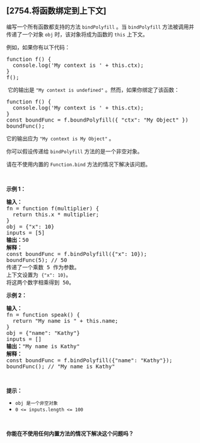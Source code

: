 ## [2754.将函数绑定到上下文]
<p>编写一个所有函数都支持的方法&nbsp;<code>bindPolyfill</code> 。当 <code>bindPolyfill</code> 方法被调用并传递了一个对象 <code>obj</code> 时，该对象将成为函数的 <code>this</code> 上下文。</p>

<p>例如，如果你有以下代码：</p>

<pre>
function f() {
  console.log('My context is ' + this.ctx);
}
f();
</pre>

<p>&nbsp;它的输出是 <code>"My context is undefined"</code> 。然而，如果你绑定了该函数：</p>

<pre>
function f() {
  console.log('My context is ' + this.ctx);
}
const boundFunc = f.boundPolyfill({ "ctx": "My Object" })
boundFunc();
</pre>

<p>它的输出应为 <code>"My context is My Object"</code> 。</p>

<p>你可以假设传递给 <code>bindPolyfill</code> 方法的是一个非空对象。</p>

<p>请在不使用内置的 <code>Function.bind</code> 方法的情况下解决该问题。</p>

<p>&nbsp;</p>

<p><b>示例 1：</b></p>

<pre>
<b>输入：</b>
fn = function f(multiplier) { 
&nbsp; return this.x * multiplier; 
}
obj = {"x": 10}
inputs = [5]
<b>输出：</b>50
<strong>解释：</strong>
const boundFunc = f.bindPolyfill({"x": 10});
boundFunc(5); // 50
传递了一个乘数 5 作为参数。 
上下文设置为 <code>{"x": 10}</code>。 
将这两个数字相乘得到 50。</pre>

<p><strong class="example">示例 2：</strong></p>

<pre>
<b>输入：</b>
fn = function speak() { 
&nbsp; return "My name is " + this.name; 
}
obj = {"name": "Kathy"}
inputs = []
<b>输出：</b>"My name is Kathy"
<strong>解释：</strong>
const boundFunc = f.bindPolyfill({"name": "Kathy"});
boundFunc(); // "My name is Kathy"
</pre>

<p>&nbsp;</p>

<p><strong>提示：</strong></p>

<ul>
	<li><code>obj 是一个非空对象</code></li>
	<li><code>0 &lt;= inputs.length &lt;= 100</code></li>
</ul>

<p>&nbsp;</p>
<b>你能在不使用任何内置方法的情况下解决这个问题吗？</b>